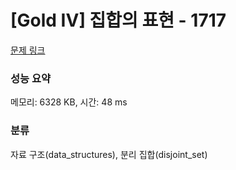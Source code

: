 # [Gold IV] 집합의 표현 - 1717 

[문제 링크](https://www.acmicpc.net/problem/1717) 

### 성능 요약

메모리: 6328 KB, 시간: 48 ms

### 분류

자료 구조(data_structures), 분리 집합(disjoint_set)

